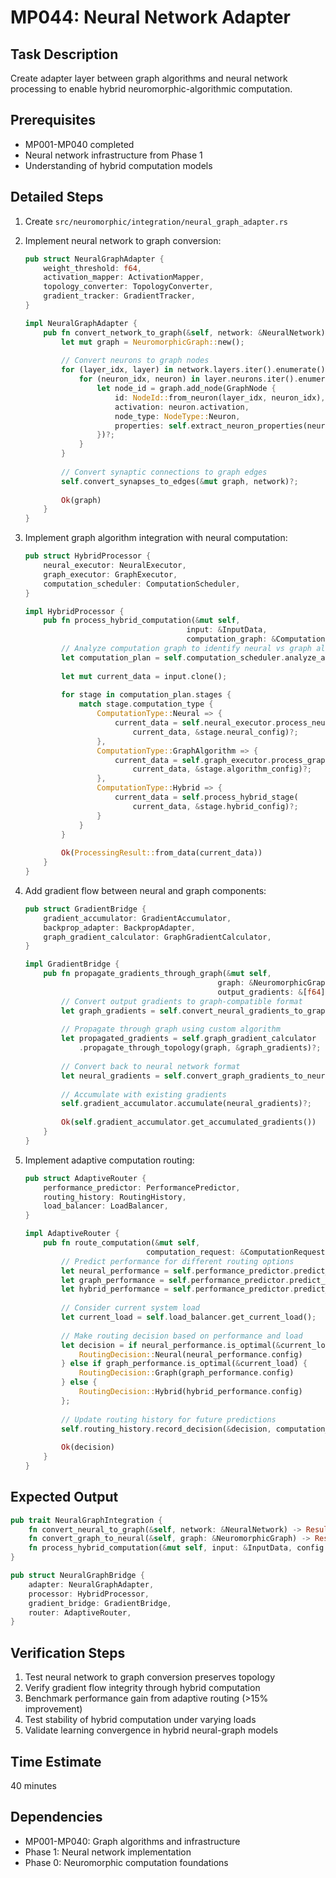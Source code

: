 # MP044: Neural Network Adapter

## Task Description
Create adapter layer between graph algorithms and neural network processing to enable hybrid neuromorphic-algorithmic computation.

## Prerequisites
- MP001-MP040 completed
- Neural network infrastructure from Phase 1
- Understanding of hybrid computation models

## Detailed Steps

1. Create `src/neuromorphic/integration/neural_graph_adapter.rs`

2. Implement neural network to graph conversion:
   ```rust
   pub struct NeuralGraphAdapter {
       weight_threshold: f64,
       activation_mapper: ActivationMapper,
       topology_converter: TopologyConverter,
       gradient_tracker: GradientTracker,
   }
   
   impl NeuralGraphAdapter {
       pub fn convert_network_to_graph(&self, network: &NeuralNetwork) -> Result<NeuromorphicGraph, ConversionError> {
           let mut graph = NeuromorphicGraph::new();
           
           // Convert neurons to graph nodes
           for (layer_idx, layer) in network.layers.iter().enumerate() {
               for (neuron_idx, neuron) in layer.neurons.iter().enumerate() {
                   let node_id = graph.add_node(GraphNode {
                       id: NodeId::from_neuron(layer_idx, neuron_idx),
                       activation: neuron.activation,
                       node_type: NodeType::Neuron,
                       properties: self.extract_neuron_properties(neuron),
                   })?;
               }
           }
           
           // Convert synaptic connections to graph edges
           self.convert_synapses_to_edges(&mut graph, network)?;
           
           Ok(graph)
       }
   }
   ```

3. Implement graph algorithm integration with neural computation:
   ```rust
   pub struct HybridProcessor {
       neural_executor: NeuralExecutor,
       graph_executor: GraphExecutor,
       computation_scheduler: ComputationScheduler,
   }
   
   impl HybridProcessor {
       pub fn process_hybrid_computation(&mut self, 
                                       input: &InputData,
                                       computation_graph: &ComputationGraph) -> Result<ProcessingResult, ProcessingError> {
           // Analyze computation graph to identify neural vs graph algorithm segments
           let computation_plan = self.computation_scheduler.analyze_and_plan(computation_graph)?;
           
           let mut current_data = input.clone();
           
           for stage in computation_plan.stages {
               match stage.computation_type {
                   ComputationType::Neural => {
                       current_data = self.neural_executor.process_neural_stage(
                           current_data, &stage.neural_config)?;
                   },
                   ComputationType::GraphAlgorithm => {
                       current_data = self.graph_executor.process_graph_stage(
                           current_data, &stage.algorithm_config)?;
                   },
                   ComputationType::Hybrid => {
                       current_data = self.process_hybrid_stage(
                           current_data, &stage.hybrid_config)?;
                   }
               }
           }
           
           Ok(ProcessingResult::from_data(current_data))
       }
   }
   ```

4. Add gradient flow between neural and graph components:
   ```rust
   pub struct GradientBridge {
       gradient_accumulator: GradientAccumulator,
       backprop_adapter: BackpropAdapter,
       graph_gradient_calculator: GraphGradientCalculator,
   }
   
   impl GradientBridge {
       pub fn propagate_gradients_through_graph(&mut self, 
                                              graph: &NeuromorphicGraph,
                                              output_gradients: &[f64]) -> Result<Vec<f64>, GradientError> {
           // Convert output gradients to graph-compatible format
           let graph_gradients = self.convert_neural_gradients_to_graph(output_gradients)?;
           
           // Propagate through graph using custom algorithm
           let propagated_gradients = self.graph_gradient_calculator
               .propagate_through_topology(graph, &graph_gradients)?;
           
           // Convert back to neural network format
           let neural_gradients = self.convert_graph_gradients_to_neural(&propagated_gradients)?;
           
           // Accumulate with existing gradients
           self.gradient_accumulator.accumulate(neural_gradients)?;
           
           Ok(self.gradient_accumulator.get_accumulated_gradients())
       }
   }
   ```

5. Implement adaptive computation routing:
   ```rust
   pub struct AdaptiveRouter {
       performance_predictor: PerformancePredictor,
       routing_history: RoutingHistory,
       load_balancer: LoadBalancer,
   }
   
   impl AdaptiveRouter {
       pub fn route_computation(&mut self, 
                              computation_request: &ComputationRequest) -> Result<RoutingDecision, RoutingError> {
           // Predict performance for different routing options
           let neural_performance = self.performance_predictor.predict_neural_performance(computation_request)?;
           let graph_performance = self.performance_predictor.predict_graph_performance(computation_request)?;
           let hybrid_performance = self.performance_predictor.predict_hybrid_performance(computation_request)?;
           
           // Consider current system load
           let current_load = self.load_balancer.get_current_load();
           
           // Make routing decision based on performance and load
           let decision = if neural_performance.is_optimal(&current_load) {
               RoutingDecision::Neural(neural_performance.config)
           } else if graph_performance.is_optimal(&current_load) {
               RoutingDecision::Graph(graph_performance.config)
           } else {
               RoutingDecision::Hybrid(hybrid_performance.config)
           };
           
           // Update routing history for future predictions
           self.routing_history.record_decision(&decision, computation_request);
           
           Ok(decision)
       }
   }
   ```

## Expected Output
```rust
pub trait NeuralGraphIntegration {
    fn convert_neural_to_graph(&self, network: &NeuralNetwork) -> Result<NeuromorphicGraph, ConversionError>;
    fn convert_graph_to_neural(&self, graph: &NeuromorphicGraph) -> Result<NeuralNetwork, ConversionError>;
    fn process_hybrid_computation(&mut self, input: &InputData, config: &HybridConfig) -> Result<ProcessingResult, ProcessingError>;
}

pub struct NeuralGraphBridge {
    adapter: NeuralGraphAdapter,
    processor: HybridProcessor,
    gradient_bridge: GradientBridge,
    router: AdaptiveRouter,
}
```

## Verification Steps
1. Test neural network to graph conversion preserves topology
2. Verify gradient flow integrity through hybrid computation
3. Benchmark performance gain from adaptive routing (>15% improvement)
4. Test stability of hybrid computation under varying loads
5. Validate learning convergence in hybrid neural-graph models

## Time Estimate
40 minutes

## Dependencies
- MP001-MP040: Graph algorithms and infrastructure
- Phase 1: Neural network implementation
- Phase 0: Neuromorphic computation foundations
